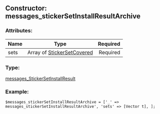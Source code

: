 ## Constructor: messages\_stickerSetInstallResultArchive  

### Attributes:

| Name     |    Type       | Required |
|----------|:-------------:|---------:|
|sets|Array of [StickerSetCovered](../types/StickerSetCovered.md) | Required|
### Type: 

[messages\_StickerSetInstallResult](../types/messages_StickerSetInstallResult.md)
### Example:

```
$messages_stickerSetInstallResultArchive = ['_' => messages_stickerSetInstallResultArchive', 'sets' => [Vector t], ];
```